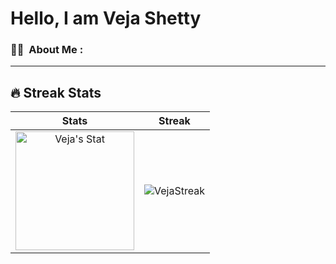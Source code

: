 # Hello, I am Veja Shetty

### :woman_technologist: &nbsp;About Me :


---
## 🔥 Streak Stats

| Stats    | Streak    |
| :---: | :---: |
|<a href="https://github.com/Vejaaa"><img alt="Veja's Stat" src="https://github-readme-stats.vercel.app/api?username=Vejaaa&show_icons=true&count_private=true&title_color=f69673&icon_color=1b93c9&show_owner=true" height="190px"/></a>|<img src="https://github-readme-streak-stats.herokuapp.com/?user=Vejaaa&title_color=f69673&icon_color=1b93c9&show_owner=true" alt="VejaStreak"/>|
